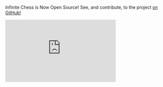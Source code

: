 Infinite Chess is Now Open Source! See, and contribute, to the project [on GitHub!](https://github.com/Infinite-Chess/infinitechess.org)

<iframe width="350" height="197" src="https://www.youtube.com/embed/fSUEKosgyt0?si=L-blqfVEpPBmQLMn" title="YouTube video player" frameborder="0" allow="accelerometer; autoplay; clipboard-write; encrypted-media; gyroscope; picture-in-picture; web-share" referrerpolicy="strict-origin-when-cross-origin" allowfullscreen=""></iframe>

